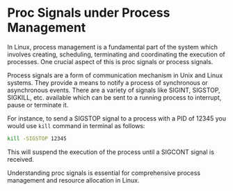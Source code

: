 # Proc Signals under Process Management

In Linux, process management is a fundamental part of the system which involves creating, scheduling, terminating and coordinating the execution of processes. One crucial aspect of this is proc signals or process signals.

Process signals are a form of communication mechanism in Unix and Linux systems. They provide a means to notify a process of synchronous or asynchronous events. There are a variety of signals like SIGINT, SIGSTOP, SIGKILL, etc. available which can be sent to a running process to interrupt, pause or terminate it.

For instance, to send a SIGSTOP signal to a process with a PID of 12345 you would use `kill` command in terminal as follows:

```bash
kill -SIGSTOP 12345
```
This will suspend the execution of the process until a SIGCONT signal is received.

Understanding proc signals is essential for comprehensive process management and resource allocation in Linux.